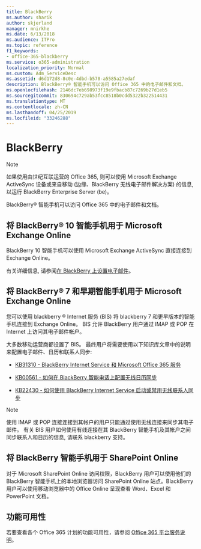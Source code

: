 ```yaml
---
title: BlackBerry
ms.author: sharik
author: skjerland
manager: mnirkhe
ms.date: 6/13/2018
ms.audience: ITPro
ms.topic: reference
f1_keywords:
- office-365-blackberry
ms.service: o365-administration
localization_priority: Normal
ms.custom: Adm_ServiceDesc
ms.assetid: d6d172d8-8c0e-4dbd-b570-a5585a27edaf
description: BlackBerry® 智能手机可以访问 Office 365 中的电子邮件和文档。
ms.openlocfilehash: 2146dc7eb698973f19e9fbacb87c7269b27d1eb5
ms.sourcegitcommit: 830694c729ab53fcc8518b0cdd5322b322514431
ms.translationtype: MT
ms.contentlocale: zh-CN
ms.lasthandoff: 04/25/2019
ms.locfileid: "33246288"
---
```

# <a name="blackberry"></a>BlackBerry

> [!NOTE]
> 如果使用由世纪互联运营的 Office 365, 则可以使用 Microsoft Exchange ActiveSync 设备或来自移动 (边缘、BlackBerry 无线电子邮件解决方案) 的信息, 以运行 BlackBerry Enterprise Server (be)。 
  
BlackBerry® 智能手机可以访问 Office 365 中的电子邮件和文档。
  
## <a name="blackberry-10-smartphones-with-microsoft-exchange-online"></a>将 BlackBerry® 10 智能手机用于 Microsoft Exchange Online

BlackBerry 10 智能手机可以使用 Microsoft Exchange ActiveSync 直接连接到 Exchange Online。
  
有关详细信息, 请参阅[在 BlackBerry 上设置电子邮件](https://go.microsoft.com/fwlink/?linkid=863394)。
  
## <a name="blackberry-7-and-earlier-smartphones-with-microsoft-exchange-online"></a>将 BlackBerry® 7 和早期智能手机用于 Microsoft Exchange Online

您可以使用 blackberry ® Internet 服务 (BIS) 将 blackberry 7 和更早版本的智能手机连接到 Exchange Online。 BIS 允许 BlackBerry 用户通过 IMAP 或 POP 在 Internet 上访问其电子邮件帐户。
  
大多数移动运营商都设置了 BIS。 最终用户将需要使用以下知识库文章中的说明来配置电子邮件、日历和联系人同步:
  
- [KB31310 - BlackBerry Internet Service 和 Microsoft Office 365 服务](http://go.microsoft.com/fwlink/?LinkID=826158&amp;clcid=0x409)
    
- [KB00561 - 如何在 BlackBerry 智能电话上配置无线日历同步](http://go.microsoft.com/fwlink/?LinkID=826160&amp;clcid=0x409)
    
- [KB22430 - 如何使用 BlackBerry Internet Service 启动或禁用无线联系人同步](http://go.microsoft.com/fwlink/?LinkID=826161&amp;clcid=0x409)
    
> [!NOTE]
> 使用 IMAP 或 POP 连接连接到其帐户的用户只能通过使用无线连接来同步其电子邮件。 有关 BIS 用户如何使用有线连接在其 BlackBerry 智能手机及其帐户之间同步联系人和日历的信息, 请联系 blackberry 支持。 
  
## <a name="blackberry-smartphones-with-sharepoint-online"></a>将 BlackBerry 智能手机用于 SharePoint Online

对于 Microsoft SharePoint Online 访问权限，BlackBerry 用户可以使用他们的 BlackBerry 智能手机上的本地浏览器访问 SharePoint Online 站点。BlackBerry 用户可以使用移动浏览器中的 Office Online 呈现查看 Word、Excel 和 PowerPoint 文档。
  
## <a name="feature-availability"></a>功能可用性

若要查看各个 Office 365 计划的功能可用性，请参阅 [Office 365 平台服务说明](https://technet.microsoft.com/en-us/library/office-365-platform-service-description.aspx)。
  

